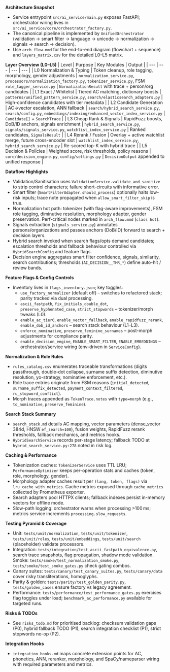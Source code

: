 **Architecture Snapshot**
- Service entrypoint `src/ai_service/main.py` exposes FastAPI; orchestrator wiring lives in `src/ai_service/core/orchestrator_factory.py`.
- The canonical pipeline is implemented by `UnifiedOrchestrator` (validation → smart filter → language → unicode → normalization → signals → search → decision).
- Use `arch_flow.mmd` for the end-to-end diagram (flowchart + sequence) and `layers_matrix.csv` for the detailed L0–L5 matrix.

**Layer Overview (L0–L5)**
| Level | Purpose | Key Modules | Output |
| --- | --- | --- | --- |
| L0 Normalization & Typing | Token cleanup, role tagging, morphology, gender adjustments | `normalization_service.py`, `processors/normalization_factory.py`, `tokenizer_service.py`, FSM `role_tagger_service.py` | `NormalizationResult` with trace + person/org candidates |
| L1 Exact / Whitelist | Tiered AC matching, dictionary boosts | `patterns/unified_pattern_service.py`, `search/elasticsearch_adapters.py` | High-confidence candidates with tier metadata |
| L2 Candidate Generation | AC→vector escalation, ANN fallback | `search/hybrid_search_service.py`, `search/config.py`, `embeddings/indexing/enhanced_vector_index_service.py` | `Candidate[]` + `SearchTrace` |
| L3 Cheap Rank & Signals | RapidFuzz boosts, DoB/ID anchors, signals enrichment | `hybrid_search_service.py`, `signals/signals_service.py`, `watchlist_index_service.py` | Ranked candidates, `SignalsResult` |
| L4 Rerank / Fusion | Overlay + active watchlist merge, future cross-encoder slot | `watchlist_index_service.py`, `hybrid_search_service.py` | Re-scored top-K with hybrid trace |
| L5 Decision & Policies | Weighted score, risk thresholds, policy reasons | `core/decision_engine.py`, `config/settings.py` | `DecisionOutput` appended to unified response |

**Dataflow Highlights**
- Validation/Sanitisation uses `ValidationService.validate_and_sanitize` to strip control characters; failure short-circuits with informative error.
- Smart filter (`SmartFilterAdapter.should_process`) optionally halts low-risk inputs; trace note propagated when `allow_smart_filter_skip` is true.
- Normalization hot path: tokenizer (with flag-aware improvements), FSM role tagging, diminutive resolution, morphology adapter, gender preservation. Perf-critical nodes marked in `arch_flow.mmd` (`class hot`).
- Signals extraction (`signals_service.py`) annotates persons/organizations and passes anchors (DoB/ID) forward to search + decision layers.
- Hybrid search invoked when search flags/opts demand candidates; escalation thresholds and fallback behaviour controlled via `HybridSearchConfig` and feature flags.
- Decision engine aggregates smart filter confidence, signals, similarity, search contributions; thresholds (`AI_DECISION__THR_*`) define auto-hit / review bands.

**Feature Flags & Config Controls**
- Inventory lives in `flags_inventory.json`; key toggles:
  - `use_factory_normalizer` (default off) – switches to refactored stack; parity tracked via dual processing.
  - `ascii_fastpath`, `fix_initials_double_dot`, `preserve_hyphenated_case`, `strict_stopwords` – tokenizer/morph tweaks (L0).
  - `enable_ac_tier0`, `enable_vector_fallback`, `enable_rapidfuzz_rerank`, `enable_dob_id_anchors` – search stack behaviour (L1–L3).
  - `enforce_nominative`, `preserve_feminine_surnames` – post-morph adjustments for compliance parity.
  - `enable_decision_engine`, `ENABLE_SMART_FILTER`, `ENABLE_EMBEDDINGS` – orchestrator/service wiring (env-driven in `ServiceConfig`).

**Normalization & Role Rules**
- `rules_catalog.csv` enumerates traceable transformations (digits passthrough, double-dot collapse, surname suffix detection, diminutive resolution, yo-strategy, nominative enforcement, etc.).
- Role trace entries originate from FSM reasons (`initial_detected`, `surname_suffix_detected`, `payment_context_filtered`, `ru_stopword_conflict`).
- Morph traces appended as `TokenTrace.notes` with `type=morph` (e.g., `to_nominative`, `preserve_feminine`).

**Search Stack Summary**
- `search_stack.md` details AC mapping, vector parameters (dense_vector 384d, HNSW `ef_search=100`), fusion weights, RapidFuzz rerank thresholds, fallback mechanics, and metrics hooks.
- `HybridSearchService` records per-stage latency; fallback TODO at `hybrid_search_service.py:278` noted in risk log.

**Caching & Performance**
- Tokenization caches: `TokenizerService` uses TTL LRU; `PerformanceOptimizer` keeps per-operation stats and caches (token, role, morphology, gender).
- Morphology adapter caches result per `(lang, token, flags)` via `lru_cache_with_metrics`. Cache metrics exposed through `cache_metrics` collected by Prometheus exporter.
- Search adapters pool HTTPX clients; fallback indexes persist in-memory vectors for offline mode.
- Slow-path logging: orchestrator warns when processing >100 ms; metrics service increments `processing.slow_requests`.

**Testing Pyramid & Coverage**
- Unit: `tests/unit/normalization`, `tests/unit/tokenizer`, `tests/unit/roles`, `tests/unit/embeddings`, `tests/unit/search` (placeholder) validate processors.
- Integration: `tests/integration/test_ascii_fastpath_equivalence.py`, search trace snapshots, flag propagation, shadow mode validation.
  Smoke: `tests/smoke/test_normalization_smoke.py`, `tests/smoke/test_smoke_gates.py` check gating combos.
- Canary suites: `tests/canary/test_canary_suites.py`, `tests/canary/data` cover risky transliterations, homoglyphs.
- Parity & golden: `tests/parity/test_golden_parity.py`, `tests/golden_cases` ensure factory vs legacy agreement.
- Performance: `tests/performance/test_performance_gates.py` exercises flag toggles under load; `benchmark_ac_performance.py` available for targeted runs.

**Risks & TODOs**
- See `risks_todo.md` for prioritised backlog: checksum validation gaps (P0), hybrid fallback TODO (P1), search integration checklist (P1), strict stopwords no-op (P2).

**Integration Hooks**
- `integration_hooks.md` maps concrete extension points for AC, phonetics, ANN, reranker, morphology, and SpaCy/nameparser wiring with required parameters and metrics.
